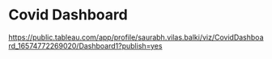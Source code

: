 # Covid Dashboard
https://public.tableau.com/app/profile/saurabh.vilas.balki/viz/CovidDashboard_16574772269020/Dashboard1?publish=yes
